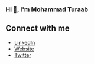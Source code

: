 <h3>Hi 👋, I'm Mohammad Turaab</h3>

<h2>Connect with me</h2>
<ul>
  <li>
    <a href="https://www.linkedin.com/in/mohammadturaab/">LinkedIn</a>
  </li>
  <li>
    <a href="#">Website</a>
  </li>
  <li>
    <a href="https://twitter.com/mohammadturaab">Twitter</a>
  </li>
</ul>

<!---
mohammadturaab/mohammadturaab is a ✨ special ✨ repository because its `README.md` (this file) appears on your GitHub profile.
You can click the Preview link to take a look at your changes.
--->
